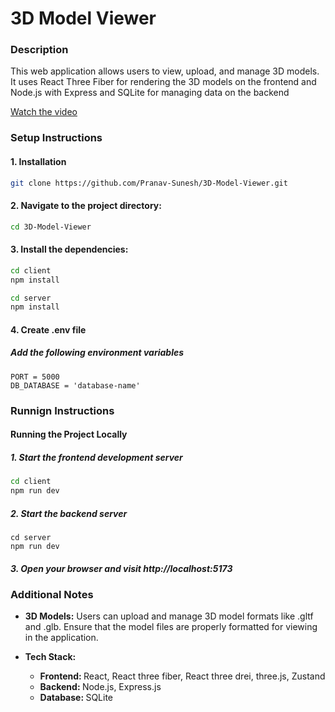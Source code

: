 <h1>3D Model Viewer</h1>
<h3>Description</h3>
This web application allows users to view, upload, and manage 3D models. It uses React Three Fiber for rendering the 3D models on the frontend and Node.js with Express and SQLite for managing data on the backend

[Watch the video](https://drive.google.com/file/d/1m5R_lsszTEjFjnn6gYLFudRwX4RJCjqG/view)
<h3>Setup Instructions</h3>
<h4>1. Installation</h4>

```bash
git clone https://github.com/Pranav-Sunesh/3D-Model-Viewer.git
```

<h4>2. Navigate to the project directory:</h4>

```bash
cd 3D-Model-Viewer
```

<h4>3. Install the dependencies:</h4>

```bash
cd client
npm install
```

```bash
cd server
npm install
```

<h4>4. Create .env file</h4>
<h5>Add the following environment variables</h5>

```env
PORT = 5000
DB_DATABASE = 'database-name'
```

<h3>Runnign Instructions</h3>
<h4>Running the Project Locally</h4>
<h5>1. Start the frontend development server</h5>

```bash
cd client
npm run dev
```

<h5>2. Start the backend server</h5>

 ```
cd server
npm run dev
 ```

 <h5>3. Open your browser and visit http://localhost:5173</h5>

<h3>Additional Notes</h3>

- <b>3D Models:</b> Users can upload and manage 3D model formats like .gltf and .glb. Ensure that the model files are properly formatted for viewing in the application.

- <b>Tech Stack:</b>
  - <b>Frontend: </b> React, React three fiber, React three drei, three.js, Zustand
  - <b>Backend: </b> Node.js, Express.js
  - <b>Database: </b> SQLite

